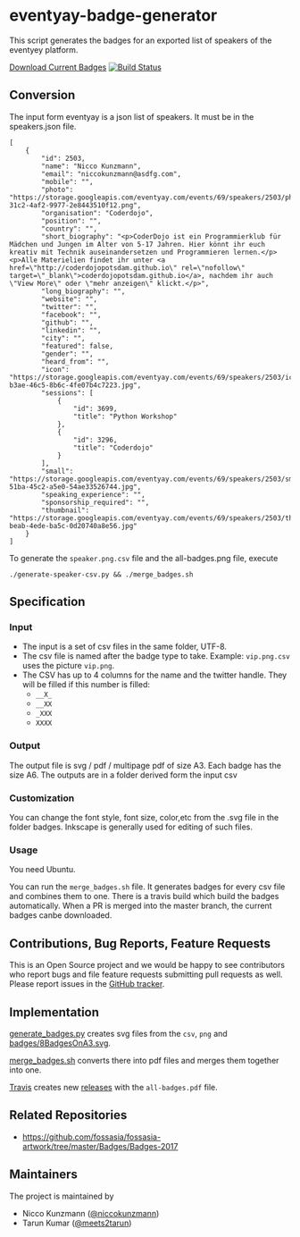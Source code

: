 eventyay-badge-generator
========================

This script generates the badges for an exported list of speakers of the eventyey platform.

[Download Current Badges](https://niccokunzmann.github.io/download_latest/ots-all-badges.pdf)
[![Build Status](https://travis-ci.org/niccokunzmann/fossasia-badge-generator.svg?branch=master)][travis]

Conversion
----------

The input form eventyay is a json list of speakers.
It must be in the speakers.json file.

```
[
    {
        "id": 2503, 
        "name": "Nicco Kunzmann", 
        "email": "niccokunzmann@asdfg.com", 
        "mobile": "", 
        "photo": "https://storage.googleapis.com/eventyay.com/events/69/speakers/2503/photo/TmpqTmxjVX/bd9e6b8b-31c2-4af2-9977-2e8443510f12.png", 
        "organisation": "Coderdojo", 
        "position": "", 
        "country": "", 
        "short_biography": "<p>CoderDojo ist ein Programmierklub für Mädchen und Jungen im Alter von 5-17 Jahren. Hier könnt ihr euch kreativ mit Technik auseinandersetzen und Programmieren lernen.</p><p>Alle Materielien findet ihr unter <a href=\"http://coderdojopotsdam.github.io\" rel=\"nofollow\" target=\"_blank\">coderdojopotsdam.github.io</a>, nachdem ihr auch \"View More\" oder \"mehr anzeigen\" klickt.</p>", 
        "long_biography": "", 
        "website": "", 
        "twitter": "", 
        "facebook": "", 
        "github": "", 
        "linkedin": "", 
        "city": "", 
        "featured": false, 
        "gender": "", 
        "heard_from": "", 
        "icon": "https://storage.googleapis.com/eventyay.com/events/69/speakers/2503/icon/T3BCMXdRWU/8cc480fb-b3ae-46c5-8b6c-4fe07b4c7223.jpg", 
        "sessions": [
            {
                "id": 3699, 
                "title": "Python Workshop"
            }, 
            {
                "id": 3296, 
                "title": "Coderdojo"
            }
        ], 
        "small": "https://storage.googleapis.com/eventyay.com/events/69/speakers/2503/small/dVdxZU1nY0/fbd66dcf-51ba-45c2-a5e0-54ae33526744.jpg", 
        "speaking_experience": "", 
        "sponsorship_required": "", 
        "thumbnail": "https://storage.googleapis.com/eventyay.com/events/69/speakers/2503/thumbnail/MlR1dVI3bW/bacafb8c-beab-4ede-ba5c-0d20740a8e56.jpg"
    }
]
```

To generate the `speaker.png.csv` file and the all-badges.png file, execute

```
./generate-speaker-csv.py && ./merge_badges.sh
```

Specification
-------------

### Input

- The input is a set of csv files in the same folder, UTF-8.
- The csv file is named after the badge type to take. 
  Example: `vip.png.csv` uses the picture `vip.png`.
- The CSV has up to 4 columns for the name and the twitter handle.
  They will be filled if this number is filled:
  - `__X_`
  - `__XX`
  - `_XXX`
  - `XXXX`

### Output

The output file is svg / pdf / multipage pdf of size A3.
Each badge has the size A6.
The outputs are in a folder derived form the input csv

### Customization

You can change the font style, font size, color,etc from the .svg file in the folder badges.
Inkscape is generally used for editing of such files.

### Usage

You need Ubuntu.

You can run the `merge_badges.sh` file.
It generates badges for every csv file and combines them to one.
There is a travis build which build the badges automatically.
When a PR is merged into the master branch, the current badges canbe downloaded.

Contributions, Bug Reports, Feature Requests
--------------
This is an Open Source project and we would be happy to see contributors who report bugs and file feature requests submitting pull requests as well. Please report issues in the [GitHub tracker][new-issue].

Implementation
--------------

[generate_badges.py](generate_badges.py) creates svg files from the `csv`, `png` and
[badges/8BadgesOnA3.svg](badges/8BadgesOnA3.svg).

[merge_badges.sh](merge_badges.sh) converts there into pdf files and merges
them together into one.

[Travis][travis] creates new [releases][releases] with the `all-badges.pdf` file.

Related Repositories
--------------------

- https://github.com/fossasia/fossasia-artwork/tree/master/Badges/Badges-2017

[travis]: https://travis-ci.org/niccokunzmann/fossasia-badge-generator
[releases]: https://github.com/niccokunzmann/fossasia-badge-generator/releases
[new-issue]: https://github.com/niccokunzmann/fossasia-badge-generator/issues/new

Maintainers
-------------------

The project is maintained by
 - Nicco Kunzmann ([@niccokunzmann](https://github.com/niccokunzmann))
 - Tarun Kumar ([@meets2tarun](https://github.com/meets2tarun))
